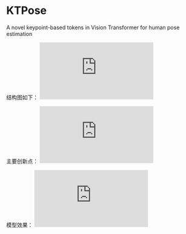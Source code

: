 # KTPose
A novel keypoint-based tokens in Vision Transformer for human pose estimation



结构图如下：
![Figure 1.pdf](https://github.com/WINGS-999/KTPose/files/11944061/Figure.1.pdf)



主要创新点：
![Figure 2.pdf](https://github.com/WINGS-999/KTPose/files/11944044/Figure.2.pdf)



模型效果：
![Figure 3.pdf](https://github.com/WINGS-999/KTPose/files/11944069/Figure.3.pdf)

